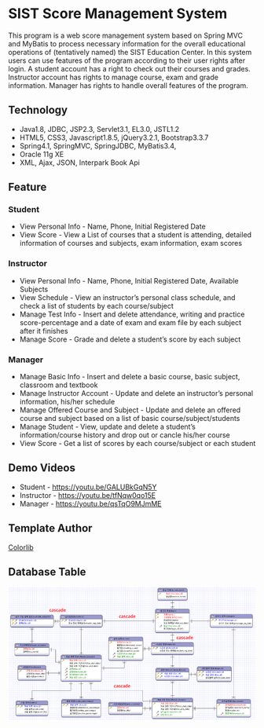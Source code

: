 # SIST Score Management System
This program is a web score management system based on Spring MVC and MyBatis to process necessary information for the overall educational operations of (tentatively named) the SIST Education Center. In this system users can use features of the program according to their user rights after login. A student account has a right to check out their courses and grades. Instructor account has rights to manage course, exam and grade information. Manager has rights to handle overall features of the program.

## Technology
* Java1.8, JDBC, JSP2.3, Servlet3.1, EL3.0, JSTL1.2
* HTML5, CSS3, Javascript1.8.5, jQuery3.2.1, Bootstrap3.3.7
* Spring4.1, SpringMVC, SpringJDBC, MyBatis3.4,
* Oracle 11g XE
* XML, Ajax, JSON, Interpark Book Api
## Feature
### Student
* View Personal Info - Name, Phone, Initial Registered Date
* View Score - View a List of courses that a student is attending, detailed information of courses and subjects, exam information, exam scores
### Instructor
* View Personal Info - Name, Phone, Initial Registered Date, Available Subjects
* View Schedule - View an instructor’s personal class schedule, and check a list of students by each course/subject
* Manage Test Info - Insert and delete attendance, writing and practice score-percentage and a date of exam and exam file by each subject after it finishes
* Manage Score - Grade and delete a student’s score by each subject
### Manager
* Manage Basic Info - Insert and delete a basic course, basic subject, classroom and textbook
* Manage Instructor Account - Update and delete an instructor’s personal information, his/her schedule
* Manage Offered Course and Subject - Update and delete an offered course and subject based on a list of basic course/subject/students
* Manage Student - View, update and delete a student’s information/course history and drop out or cancle his/her course
* View Score - Get a list of scores by each course/subject or each student

## Demo Videos
* Student - <https://youtu.be/GALUBkGqN5Y>
* Instructor - <https://youtu.be/tfNqw0qo15E>
* Manager - <https://youtu.be/qsTqO9MJmME>

## Template Author
[Colorlib](https://colorlib.com)

## Database Table
![data-schema](img/final-schema.png)
